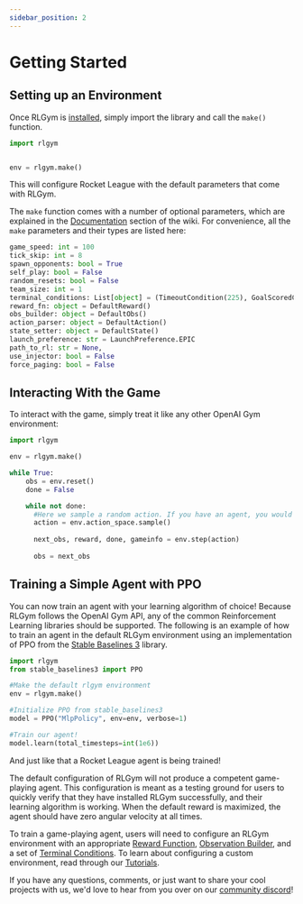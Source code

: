 ```yaml
---
sidebar_position: 2
---
```


# Getting Started

## Setting up an Environment

Once RLGym is [installed](https://rlgym.github.io/docs-page.html#installation), simply import the library and call the `make()` function.
```python
import rlgym


env = rlgym.make()
```
This will configure Rocket League with the default parameters that come with RLGym.

The `make` function comes with a number of optional parameters, which are explained in the [Documentation](https://rlgym.github.io/docs-page.html#documentation) section of the wiki.
For convenience, all the `make` parameters and their types are listed here:

```python
game_speed: int = 100
tick_skip: int = 8
spawn_opponents: bool = True
self_play: bool = False
random_resets: bool = False
team_size: int = 1
terminal_conditions: List[object] = (TimeoutCondition(225), GoalScoredCondition())
reward_fn: object = DefaultReward()
obs_builder: object = DefaultObs()
action_parser: object = DefaultAction()
state_setter: object = DefaultState()
launch_preference: str = LaunchPreference.EPIC
path_to_rl: str = None,
use_injector: bool = False
force_paging: bool = False
```

## Interacting With the Game

To interact with the game, simply treat it like any other OpenAI Gym environment:

```python
import rlgym

env = rlgym.make()

while True:
    obs = env.reset()
    done = False

    while not done:
      #Here we sample a random action. If you have an agent, you would get an action from it here.
      action = env.action_space.sample() 
      
      next_obs, reward, done, gameinfo = env.step(action)
      
      obs = next_obs
```

## Training a Simple Agent with PPO

You can now train an agent with your learning algorithm of choice! Because RLGym follows the OpenAI Gym API, any of the common Reinforcement Learning libraries should be supported.
The following is an example of how to train an agent in the default RLGym environment using an implementation of PPO from the [Stable Baselines 3](https://stable-baselines3.readthedocs.io/en/master/) library.

```python
import rlgym
from stable_baselines3 import PPO

#Make the default rlgym environment
env = rlgym.make()

#Initialize PPO from stable_baselines3
model = PPO("MlpPolicy", env=env, verbose=1)

#Train our agent!
model.learn(total_timesteps=int(1e6))
```

And just like that a Rocket League agent is being trained! 

The default configuration of RLGym will not produce a competent game-playing agent.
This configuration is meant as a testing ground for users to quickly verify that they have installed RLGym successfully, and their learning algorithm is working.
When the default reward is maximized, the agent should have zero angular velocity at all times.

To train a game-playing agent, users will need to configure an RLGym environment with an appropriate [Reward Function](https://rlgym.github.io/docs-page.html#reward-functions), [Observation Builder](https://rlgym.github.io/docs-page.html#observation-builders), and a set of [Terminal Conditions](https://rlgym.github.io/docs-page.html#terminal-conditions).
To learn about configuring a custom environment, read through our [Tutorials](https://rlgym.github.io/docs-page.html#tutorials).

If you have any questions, comments, or just want to share your cool projects with us, we'd love to hear from you over on our [community discord](https://discord.gg/NjAHcP32Ae)!
